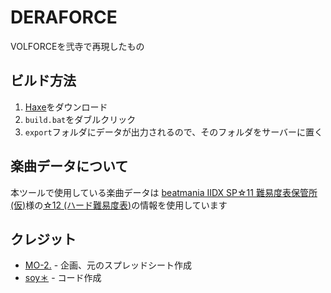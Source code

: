 # DERAFORCE
VOLFORCEを弐寺で再現したもの

## ビルド方法
1. [Haxe](https://haxe.org/)をダウンロード
2. `build.bat`をダブルクリック
3. `export`フォルダにデータが出力されるので、そのフォルダをサーバーに置く

## 楽曲データについて
本ツールで使用している楽曲データは
[beatmania IIDX SP☆11 難易度表保管所(仮)](https://w.atwiki.jp/bemani2sp11/)様の[☆12 (ハード難易度表)](https://w.atwiki.jp/bemani2sp11/pages/18.html)の情報を使用しています

## クレジット
- [MO-2.](https://x.com/mo_2_period)	-	企画、元のスプレッドシート作成
- [soy＊](https://x.com/soy_asterisk)	-	コード作成
